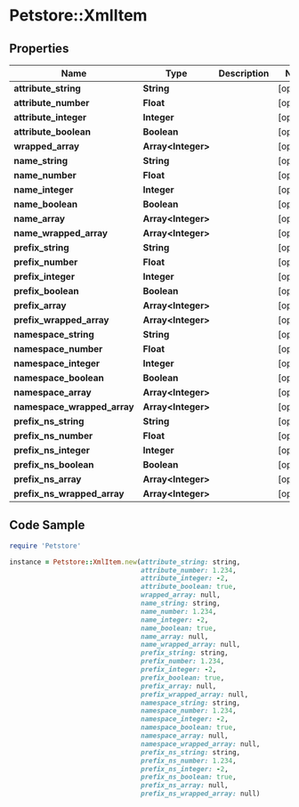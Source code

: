 # Petstore::XmlItem

## Properties
Name | Type | Description | Notes
------------ | ------------- | ------------- | -------------
**attribute_string** | **String** |  | [optional] 
**attribute_number** | **Float** |  | [optional] 
**attribute_integer** | **Integer** |  | [optional] 
**attribute_boolean** | **Boolean** |  | [optional] 
**wrapped_array** | **Array&lt;Integer&gt;** |  | [optional] 
**name_string** | **String** |  | [optional] 
**name_number** | **Float** |  | [optional] 
**name_integer** | **Integer** |  | [optional] 
**name_boolean** | **Boolean** |  | [optional] 
**name_array** | **Array&lt;Integer&gt;** |  | [optional] 
**name_wrapped_array** | **Array&lt;Integer&gt;** |  | [optional] 
**prefix_string** | **String** |  | [optional] 
**prefix_number** | **Float** |  | [optional] 
**prefix_integer** | **Integer** |  | [optional] 
**prefix_boolean** | **Boolean** |  | [optional] 
**prefix_array** | **Array&lt;Integer&gt;** |  | [optional] 
**prefix_wrapped_array** | **Array&lt;Integer&gt;** |  | [optional] 
**namespace_string** | **String** |  | [optional] 
**namespace_number** | **Float** |  | [optional] 
**namespace_integer** | **Integer** |  | [optional] 
**namespace_boolean** | **Boolean** |  | [optional] 
**namespace_array** | **Array&lt;Integer&gt;** |  | [optional] 
**namespace_wrapped_array** | **Array&lt;Integer&gt;** |  | [optional] 
**prefix_ns_string** | **String** |  | [optional] 
**prefix_ns_number** | **Float** |  | [optional] 
**prefix_ns_integer** | **Integer** |  | [optional] 
**prefix_ns_boolean** | **Boolean** |  | [optional] 
**prefix_ns_array** | **Array&lt;Integer&gt;** |  | [optional] 
**prefix_ns_wrapped_array** | **Array&lt;Integer&gt;** |  | [optional] 

## Code Sample

```ruby
require 'Petstore'

instance = Petstore::XmlItem.new(attribute_string: string,
                                 attribute_number: 1.234,
                                 attribute_integer: -2,
                                 attribute_boolean: true,
                                 wrapped_array: null,
                                 name_string: string,
                                 name_number: 1.234,
                                 name_integer: -2,
                                 name_boolean: true,
                                 name_array: null,
                                 name_wrapped_array: null,
                                 prefix_string: string,
                                 prefix_number: 1.234,
                                 prefix_integer: -2,
                                 prefix_boolean: true,
                                 prefix_array: null,
                                 prefix_wrapped_array: null,
                                 namespace_string: string,
                                 namespace_number: 1.234,
                                 namespace_integer: -2,
                                 namespace_boolean: true,
                                 namespace_array: null,
                                 namespace_wrapped_array: null,
                                 prefix_ns_string: string,
                                 prefix_ns_number: 1.234,
                                 prefix_ns_integer: -2,
                                 prefix_ns_boolean: true,
                                 prefix_ns_array: null,
                                 prefix_ns_wrapped_array: null)
```


